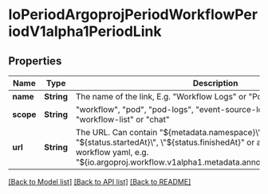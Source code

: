 # IoPeriodArgoprojPeriodWorkflowPeriodV1alpha1PeriodLink

## Properties

Name | Type | Description | Notes
------------ | ------------- | ------------- | -------------
**name** | **String** | The name of the link, E.g. \"Workflow Logs\" or \"Pod Logs\" | 
**scope** | **String** | \"workflow\", \"pod\", \"pod-logs\", \"event-source-logs\", \"sensor-logs\", \"workflow-list\" or \"chat\" | 
**url** | **String** | The URL. Can contain \"${metadata.namespace}\", \"${metadata.name}\", \"${status.startedAt}\", \"${status.finishedAt}\" or any other element in workflow yaml, e.g. \"${io.argoproj.workflow.v1alpha1.metadata.annotations.userDefinedKey}\" | 

[[Back to Model list]](../README.md#documentation-for-models) [[Back to API list]](../README.md#documentation-for-api-endpoints) [[Back to README]](../README.md)


